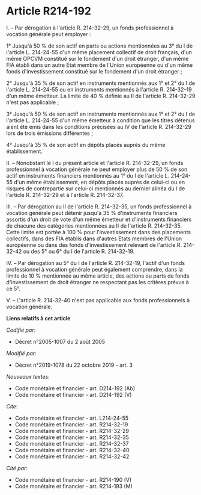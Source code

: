 # Article R214-192

I. – Par dérogation à l'article R. 214-32-29, un fonds professionnel à vocation générale peut employer :

1° Jusqu'à 50 % de son actif en parts ou actions mentionnées au 3° du I de l'article L. 214-24-55 d'un même placement
collectif de droit français, d'un même OPCVM constitué sur le fondement d'un droit étranger, d'un même FIA établi dans un
autre Etat membre de l'Union européenne ou d'un même fonds d'investissement constitué sur le fondement d'un droit étranger ;

2° Jusqu'à 35 % de son actif en instruments mentionnés aux 1° et 2° du I de l'article L. 214-24-55 ou en instruments
mentionnés à l'article R. 214-32-19 d'un même émetteur. La limite de 40 % définie au II de l'article R. 214-32-29 n'est pas
applicable ;

3° Jusqu'à 50 % de son actif en instruments mentionnés aux 1° et 2° du I de l'article L. 214-24-55 d'un même émetteur à
condition que les titres détenus aient été émis dans les conditions précisées au IV de l'article R. 214-32-29 lors de trois
émissions différentes ;

4° Jusqu'à 35 % de son actif en dépôts placés auprès du même établissement.

II. – Nonobstant le I du présent article et l'article R. 214-32-29, un fonds professionnel à vocation générale ne peut
employer plus de 50 % de son actif en instruments financiers mentionnés au 1° du I de l'article L. 214-24-55 d'un même
établissement, en dépôts placés auprès de celui-ci ou en risques de contrepartie sur celui-ci mentionnés au dernier alinéa du
I de l'article R. 214-32-29 et à l'article R. 214-32-37. 

III. – Par dérogation au II de l'article R. 214-32-35, un fonds professionnel à vocation générale peut détenir jusqu'à 35 %
d'instruments financiers assortis d'un droit de vote d'un même émetteur et d'instruments financiers de chacune des catégories
mentionnées au II de l'article R. 214-32-35. Cette limite est portée à 100 % pour l'investissement dans des placements
collectifs, dans des FIA établis dans d'autres Etats membres de l'Union européenne ou dans des fonds d'investissement
relevant de l'article R. 214-32-42 ou des 5° ou 6° du I de l'article R. 214-32-19.

IV. – Par dérogation au 5° du I de l'article R. 214-32-19, l'actif d'un fonds professionnel à vocation générale peut
également comprendre, dans la limite de 10 % mentionnée au même article, des actions ou parts de fonds d'investissement de
droit étranger ne respectant pas les critères prévus à ce 5°.

V. – L'article R. 214-32-40 n'est pas applicable aux fonds professionnels à vocation générale.

**Liens relatifs à cet article**

_Codifié par_:

  - Décret n°2005-1007 du 2 août 2005

_Modifié par_:

  - Décret n°2019-1078 du 22 octobre 2019 - art. 3

_Nouveaux textes_:

  - Code monétaire et financier - art. D214-192 (Ab)
  - Code monétaire et financier - art. D214-192 (V)

_Cite_:

  - Code monétaire et financier - art. L214-24-55
  - Code monétaire et financier - art. R214-32-19
  - Code monétaire et financier - art. R214-32-29
  - Code monétaire et financier - art. R214-32-35
  - Code monétaire et financier - art. R214-32-37
  - Code monétaire et financier - art. R214-32-40
  - Code monétaire et financier - art. R214-32-42

_Cité par_:

  - Code monétaire et financier - art. R214-190 (V)
  - Code monétaire et financier - art. R214-193 (M)
